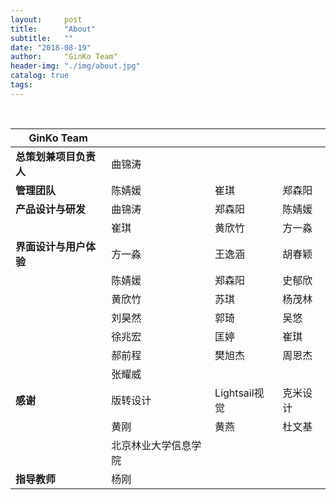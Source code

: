 ```yaml
---
layout:     post
title:      "About"
subtitle:   ""
date: "2018-08-19"
author:     "GinKo Team"
header-img: "./img/about.jpg"
catalog: true
tags:
---
```

<br>
<table class="table" contenteditable="true">
	<thead>
		<tr>
			<th><b>GinKo Team</b></th>
			<th></th>
			<th></th>
			<th></th>
		</tr>
	</thead>
	<tbody>
		<tr>
			<td><b>总策划兼项目负责人</b></td>
			<td>曲锦涛</td>
			<td></td>
			<td></td>
		</tr>
		<tr>
			<td><b>管理团队</b></td>
			<td>陈婧媛</td>
			<td>崔琪</td>
			<td>郑森阳</td>
		</tr>
		<tr>
			<td><b>产品设计与研发</b></td>
			<td>曲锦涛</td>
			<td>郑森阳</td>
			<td>陈婧媛</td>
		</tr>
		<tr>
			<td></td>
			<td>崔琪</td>
			<td>黄欣竹</td>
			<td>方一淼</td>
		</tr>
		<tr>
			<td><b>界面设计与用户体验</b></td>
			<td>方一淼</td>
			<td>王逸涵</td>
			<td>胡春颖</td>
		</tr>
		<tr>
			<td></td>
			<td>陈婧媛</td>
			<td>郑森阳</td>
			<td>史郁欣</td>
		</tr>
		<tr>
			<td></td>
			<td>黄欣竹</td>
			<td>苏琪</td>
			<td>杨茂林</td>
		</tr>
		<tr>
			<td></td>
			<td>刘昊然</td>
			<td>郭琦</td>
			<td>吴悠</td>
		</tr>
		<tr>
			<td></td>
			<td>徐兆宏</td>
			<td>匡婷</td>
			<td>崔琪</td>
		</tr>
		<tr>
			<td></td>
			<td>郝前程</td>
			<td>樊旭杰</td>
			<td>周恩杰</td>
		</tr>
		<tr>
			<td></td>
			<td>张耀威</td>
			<td></td>
			<td></td>
		</tr>
		<tr>
			<td><b>感谢</b></td>
			<td>版转设计</td>
			<td>Lightsail视觉</td>
			<td>克米设计</td>
		</tr>
		<tr>
			<td></td>
			<td>黄刚</td>
			<td>黄燕</td>
			<td>杜文基</td>
		</tr>
		<tr>
			<td></td>
			<td>北京林业大学信息学院</td>
			<td></td>
			<td></td>
		</tr>
		<tr>
			<td><b>指导教师</b></td>
			<td>杨刚</td>
			<td></td>
			<td></td>
		</tr>
	</tbody>
</table>
